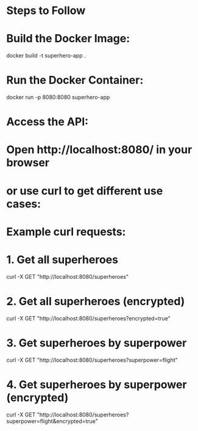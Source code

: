 # Steps to Follow

# Build the Docker Image:
docker build -t superhero-app .

# Run the Docker Container:
docker run -p 8080:8080 superhero-app

# Access the API:
# Open http://localhost:8080/ in your browser
# or use curl to get different use cases:

# Example curl requests:
# 1. Get all superheroes
curl -X GET "http://localhost:8080/superheroes"

# 2. Get all superheroes (encrypted)
curl -X GET "http://localhost:8080/superheroes?encrypted=true"

# 3. Get superheroes by superpower
curl -X GET "http://localhost:8080/superheroes?superpower=flight"

# 4. Get superheroes by superpower (encrypted)
curl -X GET "http://localhost:8080/superheroes?superpower=flight&encrypted=true"
